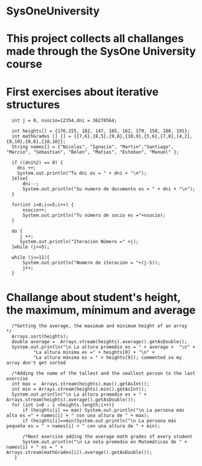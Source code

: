 # SysOneUniversity

# This project collects all challanges made through the SysOne University course

# First exercises about iterative structures
      int j = 0, nsocio=12354,dni = 36278564;

      int heights[] = {176,155, 182, 147, 165, 162, 179, 150, 180, 191};
      int mathGrades [] [] = {{7,6},{8,5},{9,8},{10,9},{5,6},{7,8},{4,2},{8,10},{8,6},{10,10}};
      String names[] = {"Nicolas", "Ignacio", "Martin","Santiago", "Marcio", "Sebastian", "Belen", "Matias", "Esteban", "Manuel" };

      if ((dni%2) == 0) {
        dni ++;
        System.out.println("Tu dni es = " + dni + "\n");
      }else{
          dni--;
          System.out.println("Su numero de documento es = " + dni + "\n");
      }

      for(int i=0;i<=5;i++) {
          nsocio++;
          System.out.println("Tu número de socio es ="+nsocio);
      }

      do {
         j ++;
         System.out.println("Iteración Número =" +j);
      }while (j<=5);

      while (j<=11){
          System.out.println("Numero de iteración = "+(j-5));
          j++;
      }
   # Challange about student's height, the maximum, mínimum and average   
      /*Getting the average, the maximum and minimum height of an array  */
      Arrays.sort(heights);
      double average =  Arrays.stream(heights).average().getAsDouble();
      System.out.println("\n La altura promedio es = " + average +  "\n" +
              "La altura mínima es =" + heights[0] + "\n" +
              "La altura máxima es = " + heights[9]); commented so my array don't get sorted

      /*Adding the name of the tallest and the smallest person to the last exercise
      int max =  Arrays.stream(heights).max().getAsInt();
      int min = Arrays.stream(heights).min().getAsInt();
      System.out.println("\n La altura promedio es = " +  Arrays.stream(heights).average().getAsDouble());
      for (int i=0 ; i <heights.length;i++){
          if (heights[i] == max) System.out.println("\n La persona más alta es =" + names[i] + " con una altura de " + max);
          if (heights[i]==min)System.out.println("\n La persona más pequeña es = " + names[i] + " con una altura de " + min);
          
          /*Next exercise adding the average math grades of every student
          System.out.println("\n La nota promedio en Matemáticas de " + names[i] + " es = " + Arrays.stream(mathGrades[i]).average().getAsDouble());
       }
